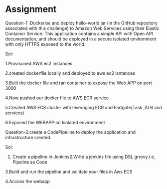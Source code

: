 # Assignment

 Question-1 :Dockerise and deploy hello-world.jar (in the GitHub repository associated with this challenge) to
Amazon Web Services using their Elastic Container Service. This application contains a simple API with Open API
documentation, and should be deployed in a secure isolated environment with only HTTPS exposed to the
world.

 Sol:
 
 1.Provisoned AWS ec2 instances 
 
 2.created dockerfile locally and deployed to aws ec2 isntances 
 
 3.Built the docker file and ran container to expose the Web APP on port 3000
 
 4.Now pushed our docker file to AWS ECR service
 
 5.Created AWS ECS cluster with leveraging ECR and Fartgate(Task ,ALB and services)
 
 6.Exposed the WEBAPP on Isolated environment 

 
 
 
 Question-2:create a CodePipeline to deploy the application and infrastructure created.
 
 Sol:
 
 1. Create a pipeline in Jenkins2.Write a jenkins file using DSL grrovy i.e, Pipeline as Code

 3.Build  and run the pipeline and validate your files in Aws ECS
 
 4.Access the webapp
